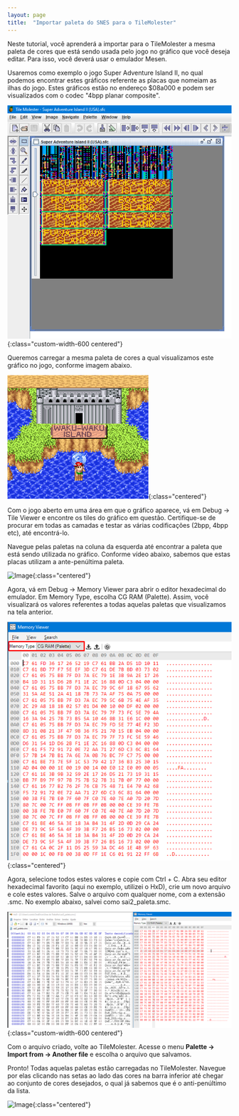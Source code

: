 ```yaml
---
layout: page
title:  "Importar paleta do SNES para o TileMolester"
---
```


Neste tutorial, você aprenderá a importar para o TileMolester a mesma paleta de cores que está sendo usada pelo jogo no gráfico que você deseja editar. Para isso, você deverá usar o emulador Mesen.

Usaremos como exemplo o jogo Super Adventure Island II, no qual podemos encontrar estes gráficos referente as placas que nomeiam as ilhas do jogo. Estes gráficos estão no endereço $08a000 e podem ser visualizados com o codec "4bpp planar composite".

![Image](/img/tutorial_tilemolester_paleta_snes/tilemolester_palette1.png){:class="custom-width-600 centered"}

Queremos carregar a mesma paleta de cores a qual visualizamos este gráfico no jogo, conforme imagem abaixo.

![Image](/img/tutorial_tilemolester_paleta_snes/tilemolester_palette2.png){:class="centered"}

Com o jogo aberto em uma área em que o gráfico aparece, vá em Debug -> Tile Viewer e encontre os tiles do gráfico em questão. Certifique-se de procurar em todas as camadas e testar as várias codificações (2bpp, 4bpp etc), até encontrá-lo.

Navegue pelas paletas na coluna da esquerda até encontrar a paleta que está sendo utilizada no gráfico. Conforme vídeo abaixo, sabemos que estas placas utilizam a ante-penúltima paleta.

![Image](/img/tutorial_tilemolester_paleta_snes/tilemolester_palette1.gif){:class="centered"}

Agora, vá em Debug -> Memory Viewer para abrir o editor hexadecimal do emulador. Em Memory Type, escolha CG RAM (Palette). Assim, você visualizará os valores referentes a todas aquelas paletas que visualizamos na tela anterior.

![Image](/img/tutorial_tilemolester_paleta_snes/tilemolester_palette3.png){:class="centered"}

Agora, selecione todos estes valores e copie com Ctrl + C. Abra seu editor hexadecimal favorito (aqui no exemplo, utilizei o HxD), crie um novo arquivo e cole estes valores. Salve o arquivo com qualquer nome, com a extensão .smc. No exemplo abaixo, salvei como sai2_paleta.smc.

![Image](/img/tutorial_tilemolester_paleta_snes/tilemolester_palette4.png){:class="custom-width-600 centered"}

Com o arquivo criado, volte ao TileMolester. Acesse o menu **Palette -> Import from -> Another file** e escolha o arquivo que salvamos.

Pronto! Todas aquelas paletas estão carregadas no TileMolester. Navegue por elas clicando nas setas ao lado das cores na barra inferior até chegar ao conjunto de cores desejados, o qual já sabemos que é o anti-penúltimo da lista.

![Image](/img/tutorial_tilemolester_paleta_snes/tilemolester_palette2.gif){:class="centered"}
